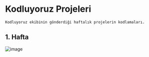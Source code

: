 # Kodluyoruz Projeleri
```
Kodluyoruz ekibinin gönderdiği haftalık projelerin kodlamaları.
```

## 1. Hafta

![image](https://user-images.githubusercontent.com/62007900/154821237-d30bb23b-4835-48ad-bf0e-53a1861197b7.png)


